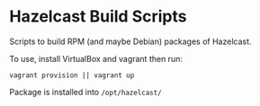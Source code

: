 Hazelcast Build Scripts
=======================

Scripts to build RPM (and maybe Debian) packages of Hazelcast.

To use, install VirtualBox and vagrant then run:

    vagrant provision || vagrant up

Package is installed into `/opt/hazelcast/`

